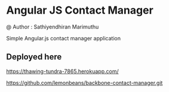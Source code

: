 Angular JS Contact Manager
==========================

@ Author : Sathiyendhiran Marimuthu

Simple Angular.js contact manager application


## Deployed here
https://thawing-tundra-7865.herokuapp.com/


https://github.com/lemonbeans/backbone-contact-manager.git
